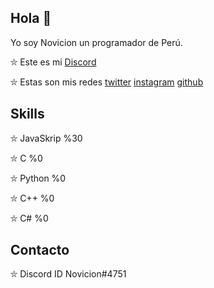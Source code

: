 ## Hola 👋

Yo soy Novicion un programador de Perú.

⛥ Este es mi [Discord](https://discord.gg/ZpBqrzZbsr)                                                                                 

⛥ Estas son mis redes [twitter](https://twitter.com/noviciondev) [instagram](https://www.instagram.com/noviciondev/) [github](https://github.com/novicion)

## Skills 

⛥ JavaSkrip %30

⛥ C %0

⛥ Python %0

⛥ C++ %0

⛥ C# %0

## Contacto

⛥ Discord ID Novicion#4751

